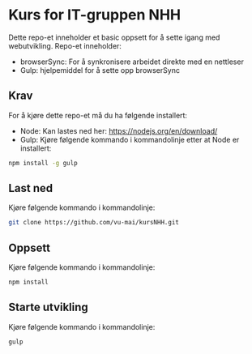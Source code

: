 # Kurs for IT-gruppen NHH

Dette repo-et inneholder et basic oppsett for å sette igang med webutvikling. Repo-et inneholder:

* browserSync: For å synkronisere arbeidet direkte med en nettleser
* Gulp: hjelpemiddel for å sette opp browserSync

## Krav
For å kjøre dette repo-et må du ha følgende installert:
* Node: Kan lastes ned her: https://nodejs.org/en/download/
* Gulp: Kjøre følgende kommando i kommandolinje etter at Node er installert:
```bash
npm install -g gulp
```

## Last ned
Kjøre følgende kommando i kommandolinje:
```bash
git clone https://github.com/vu-mai/kursNHH.git
```

## Oppsett
Kjøre følgende kommando i kommandolinje:
```bash
npm install
```

## Starte utvikling
Kjøre følgende kommando i kommandolinje:
```bash
gulp
```
